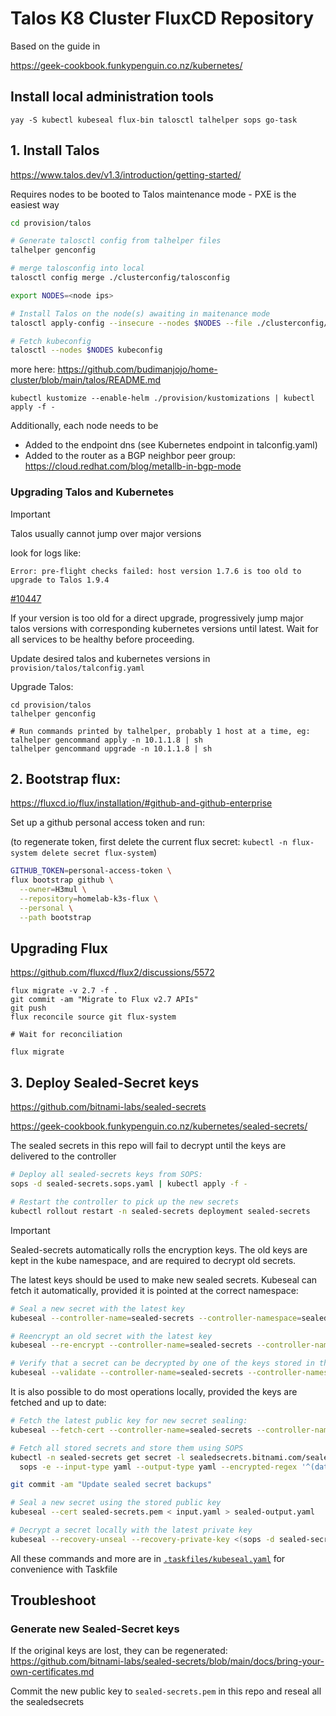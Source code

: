 # Talos K8 Cluster FluxCD Repository

Based on the guide in

https://geek-cookbook.funkypenguin.co.nz/kubernetes/

## Install local administration tools

```
yay -S kubectl kubeseal flux-bin talosctl talhelper sops go-task
```

## 1. Install Talos
https://www.talos.dev/v1.3/introduction/getting-started/

Requires nodes to be booted to Talos maintenance mode - PXE is the easiest way

```bash
cd provision/talos

# Generate talosctl config from talhelper files
talhelper genconfig

# merge talosconfig into local
talosctl config merge ./clusterconfig/talosconfig

export NODES=<node ips>

# Install Talos on the node(s) awaiting in maitenance mode
talosctl apply-config --insecure --nodes $NODES --file ./clusterconfig/<node file>.yaml

# Fetch kubeconfig
talosctl --nodes $NODES kubeconfig
```

more here:
https://github.com/budimanjojo/home-cluster/blob/main/talos/README.md

```
kubectl kustomize --enable-helm ./provision/kustomizations | kubectl apply -f -
```

Additionally, each node needs to be

- Added to the endpoint dns (see Kubernetes endpoint in talconfig.yaml)
- Added to the router as a BGP neighbor peer group: https://cloud.redhat.com/blog/metallb-in-bgp-mode

### Upgrading Talos and Kubernetes

> [!IMPORTANT]
> Talos usually cannot jump over major versions 
> 
> look for logs like:
> ```
> Error: pre-flight checks failed: host version 1.7.6 is too old to upgrade to Talos 1.9.4
>```
> [#10447](https://github.com/siderolabs/talos/discussions/10447)

If your version is too old for a direct upgrade, progressively jump major talos versions with corresponding kubernetes versions until latest. Wait for all services to be healthy before proceeding.

Update desired talos and kubernetes versions in `provision/talos/talconfig.yaml`

Upgrade Talos:

```
cd provision/talos
talhelper genconfig

# Run commands printed by talhelper, probably 1 host at a time, eg:
talhelper gencommand apply -n 10.1.1.8 | sh
talhelper gencommand upgrade -n 10.1.1.8 | sh
```

## 2. Bootstrap flux:
https://fluxcd.io/flux/installation/#github-and-github-enterprise

Set up a github personal access token and run:

(to regenerate token, first delete the current flux secret: `kubectl -n flux-system delete secret flux-system`)

```bash
GITHUB_TOKEN=personal-access-token \
flux bootstrap github \
  --owner=H3mul \
  --repository=homelab-k3s-flux \
  --personal \
  --path bootstrap
```

## Upgrading Flux

https://github.com/fluxcd/flux2/discussions/5572

```
flux migrate -v 2.7 -f .
git commit -am "Migrate to Flux v2.7 APIs"
git push
flux reconcile source git flux-system 

# Wait for reconciliation

flux migrate
```

## 3. Deploy Sealed-Secret keys

https://github.com/bitnami-labs/sealed-secrets

https://geek-cookbook.funkypenguin.co.nz/kubernetes/sealed-secrets/

The sealed secrets in this repo will fail to decrypt until the keys are delivered to the controller

```bash
# Deploy all sealed-secrets keys from SOPS:
sops -d sealed-secrets.sops.yaml | kubectl apply -f -

# Restart the controller to pick up the new secrets
kubectl rollout restart -n sealed-secrets deployment sealed-secrets
```

> [!IMPORTANT]
> Sealed-secrets automatically rolls the encryption keys. The old keys are kept in the kube namespace, and are required to decrypt old secrets.

The latest keys should be used to make new sealed secrets. Kubeseal can fetch it automatically, provided it is pointed at the correct namespace:

```bash
# Seal a new secret with the latest key
kubeseal --controller-name=sealed-secrets --controller-namespace=sealed-secrets -o yaml < input.yaml > sealed-output.yaml

# Reencrypt an old secret with the latest key
kubeseal --re-encrypt --controller-name=sealed-secrets --controller-namespace=sealed-secrets -o yaml < old-sealed-secret.yaml > sealed-secret.yaml

# Verify that a secret can be decrypted by one of the keys stored in the kube namespace
kubeseal --validate --controller-name=sealed-secrets --controller-namespace=sealed-secrets < sealed-secret.yaml
```

It is also possible to do most operations locally, provided the keys are fetched and up to date:

```bash
# Fetch the latest public key for new secret sealing:
kubeseal --fetch-cert --controller-name=sealed-secrets --controller-namespace=sealed-secrets > sealed-secrets.pem

# Fetch all stored secrets and store them using SOPS
kubectl -n sealed-secrets get secret -l sealedsecrets.bitnami.com/sealed-secrets-key -o yaml --sort-by=.metadata.creationTimestamp | \
  sops -e --input-type yaml --output-type yaml --encrypted-regex '^(data|stringData)$' /dev/stdin > sealed-secrets.sops.yaml

git commit -am "Update sealed secret backups"
```

```bash
# Seal a new secret using the stored public key
kubeseal --cert sealed-secrets.pem < input.yaml > sealed-output.yaml

# Decrypt a secret locally with the latest private key
kubeseal --recovery-unseal --recovery-private-key <(sops -d sealed-secrets.sops.yaml | yq -r '.items[-1].data["tls.key"] | @base64d') < sealed-secret-file.yaml
```

All these commands and more are in [`.taskfiles/kubeseal.yaml`](.taskfiles/kubeseal.yaml) for convenience with Taskfile

## Troubleshoot

### Generate new Sealed-Secret keys

If the original keys are lost, they can be regenerated:
https://github.com/bitnami-labs/sealed-secrets/blob/main/docs/bring-your-own-certificates.md

Commit the new public key to `sealed-secrets.pem` in this repo and reseal all the sealedsecrets
